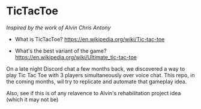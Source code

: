 # TicTacToe
*Inspired by the work of Alvin Chris Antony*

+ What is TicTacToe? https://en.wikipedia.org/wiki/Tic-tac-toe

+ What's the best variant of the game? https://en.wikipedia.org/wiki/Ultimate_tic-tac-toe

On a late night Discord chat a few months back, we discovered a way to play Tic Tac Toe with 3 players simultaneously over voice chat. This repo, in the coming months, wil try to replicate and automate that gameplay idea.

Also, see if this is of any relavence to Alvin's rehabilitation project idea (which it may not be)
